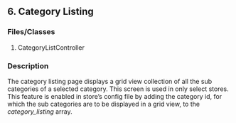 ## 6. Category Listing

### Files/Classes

1. CategoryListController

### Description

The category listing page displays a grid view collection of all the sub categories of a selected category. This screen is used in only select stores. This feature is enabled in store’s config file by adding the category id, for which the sub categories are to be displayed in a grid view, to the *category_listing* array.

